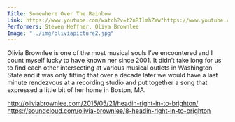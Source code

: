 ```yaml
---
Title: Somewhere Over The Rainbow
Link: https://www.youtube.com/watch?v=t2nRIlmhZWw"https://www.youtube.com/watch?v=t2nRIlmhZWw
Performers: Steven Heffner, Oliva Brownlee
Image: "../img/oliviapicture2.jpg"
---
```



Olivia Brownlee is one of the most musical souls I’ve encountered and I count myself lucky to have known her since 2001. It didn’t take long for us to find each other intersecting at various musical outlets in Washington State and it was only fitting that over a decade later we would have a last minute rendezvous at a recording studio and put together a song that expressed a little bit of her home in Boston, MA. 

http://oliviabrownlee.com/2015/05/21/headin-right-in-to-brighton/
https://soundcloud.com/olivia-brownlee/8-headin-right-in-to-brighton